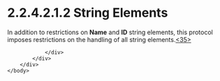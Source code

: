 <html dir="LTR" xmlns:mshelp="http://msdn.microsoft.com/mshelp" xmlns:ddue="http://ddue.schemas.microsoft.com/authoring/2003/5" xmlns:xlink="http://www.w3.org/1999/xlink" xmlns:tool="http://www.microsoft.com/tooltip">
    <head>
        <meta http-equiv="Content-Type" content="text/html; CHARSET=utf-8"></meta>
        <meta name="save" content="history"></meta>
        <title>2.2.4.2.1.2 String Elements</title>
        <xml>
            <mshelp:toctitle title="2.2.4.2.1.2 String Elements"></mshelp:toctitle>
            <mshelp:rltitle title="[MS-SSAS]: String Elements"></mshelp:rltitle>
            <mshelp:keyword index="A" term="eb0f207a-b101-4f17-9e43-22caf709213b"></mshelp:keyword>
            <mshelp:attr name="DCSext.ContentType" value="open specification"></mshelp:attr>
            <mshelp:attr name="AssetID" value="eb0f207a-b101-4f17-9e43-22caf709213b"></mshelp:attr>
            <mshelp:attr name="TopicType" value="kbRef"></mshelp:attr>
            <mshelp:attr name="DCSext.Title" value="[MS-SSAS]: String Elements" />
        </xml>
    </head>
    <body>
        <div id="header">
            <h1 class="heading">2.2.4.2.1.2 String Elements</h1>
        </div>
        <div id="mainSection">
            <div id="mainBody">
                <div id="allHistory" class="saveHistory"></div>
                <div id="sectionSection0" class="section" name="collapseableSection">
                    

<p>In addition to restrictions on <b>Name</b> and <b>ID</b>
string elements, this protocol imposes restrictions on the handling of all
string elements.<a id="Appendix_A_Target_35"></a><a href="b9ac4859-2662-44ca-b131-9addd8b953dc.htm#Appendix_A_35" aria-label="Product behavior note 35">&lt;35&gt;</a></p>


                </div>
            </div>
        </div>
    </body>
</html>